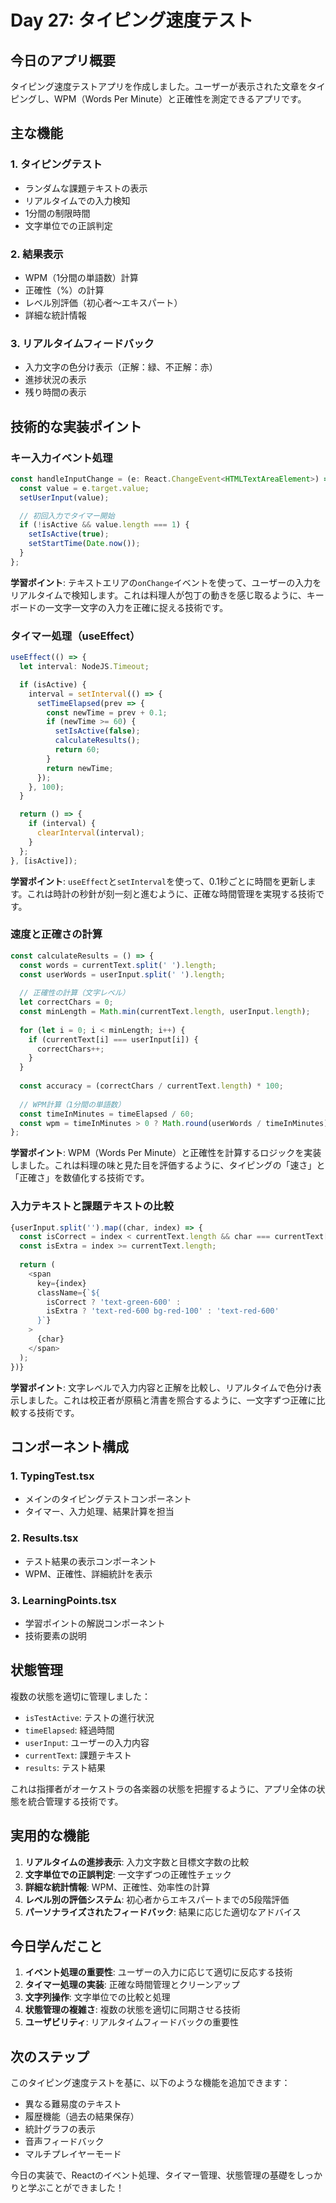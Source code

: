 # Day 27: タイピング速度テスト

## 今日のアプリ概要

タイピング速度テストアプリを作成しました。ユーザーが表示された文章をタイピングし、WPM（Words Per Minute）と正確性を測定できるアプリです。

## 主な機能

### 1. タイピングテスト
- ランダムな課題テキストの表示
- リアルタイムでの入力検知
- 1分間の制限時間
- 文字単位での正誤判定

### 2. 結果表示
- WPM（1分間の単語数）計算
- 正確性（%）の計算
- レベル別評価（初心者〜エキスパート）
- 詳細な統計情報

### 3. リアルタイムフィードバック
- 入力文字の色分け表示（正解：緑、不正解：赤）
- 進捗状況の表示
- 残り時間の表示

## 技術的な実装ポイント

### キー入力イベント処理
```typescript
const handleInputChange = (e: React.ChangeEvent<HTMLTextAreaElement>) => {
  const value = e.target.value;
  setUserInput(value);

  // 初回入力でタイマー開始
  if (!isActive && value.length === 1) {
    setIsActive(true);
    setStartTime(Date.now());
  }
};
```

**学習ポイント**: テキストエリアの`onChange`イベントを使って、ユーザーの入力をリアルタイムで検知します。これは料理人が包丁の動きを感じ取るように、キーボードの一文字一文字の入力を正確に捉える技術です。

### タイマー処理（useEffect）
```typescript
useEffect(() => {
  let interval: NodeJS.Timeout;

  if (isActive) {
    interval = setInterval(() => {
      setTimeElapsed(prev => {
        const newTime = prev + 0.1;
        if (newTime >= 60) {
          setIsActive(false);
          calculateResults();
          return 60;
        }
        return newTime;
      });
    }, 100);
  }

  return () => {
    if (interval) {
      clearInterval(interval);
    }
  };
}, [isActive]);
```

**学習ポイント**: `useEffect`と`setInterval`を使って、0.1秒ごとに時間を更新します。これは時計の秒針が刻一刻と進むように、正確な時間管理を実現する技術です。

### 速度と正確さの計算
```typescript
const calculateResults = () => {
  const words = currentText.split(' ').length;
  const userWords = userInput.split(' ').length;
  
  // 正確性の計算（文字レベル）
  let correctChars = 0;
  const minLength = Math.min(currentText.length, userInput.length);
  
  for (let i = 0; i < minLength; i++) {
    if (currentText[i] === userInput[i]) {
      correctChars++;
    }
  }
  
  const accuracy = (correctChars / currentText.length) * 100;
  
  // WPM計算（1分間の単語数）
  const timeInMinutes = timeElapsed / 60;
  const wpm = timeInMinutes > 0 ? Math.round(userWords / timeInMinutes) : 0;
};
```

**学習ポイント**: WPM（Words Per Minute）と正確性を計算するロジックを実装しました。これは料理の味と見た目を評価するように、タイピングの「速さ」と「正確さ」を数値化する技術です。

### 入力テキストと課題テキストの比較
```typescript
{userInput.split('').map((char, index) => {
  const isCorrect = index < currentText.length && char === currentText[index];
  const isExtra = index >= currentText.length;
  
  return (
    <span
      key={index}
      className={`${
        isCorrect ? 'text-green-600' : 
        isExtra ? 'text-red-600 bg-red-100' : 'text-red-600'
      }`}
    >
      {char}
    </span>
  );
})}
```

**学習ポイント**: 文字レベルで入力内容と正解を比較し、リアルタイムで色分け表示しました。これは校正者が原稿と清書を照合するように、一文字ずつ正確に比較する技術です。

## コンポーネント構成

### 1. TypingTest.tsx
- メインのタイピングテストコンポーネント
- タイマー、入力処理、結果計算を担当

### 2. Results.tsx
- テスト結果の表示コンポーネント
- WPM、正確性、詳細統計を表示

### 3. LearningPoints.tsx
- 学習ポイントの解説コンポーネント
- 技術要素の説明

## 状態管理

複数の状態を適切に管理しました：
- `isTestActive`: テストの進行状況
- `timeElapsed`: 経過時間
- `userInput`: ユーザーの入力内容
- `currentText`: 課題テキスト
- `results`: テスト結果

これは指揮者がオーケストラの各楽器の状態を把握するように、アプリ全体の状態を統合管理する技術です。

## 実用的な機能

1. **リアルタイムの進捗表示**: 入力文字数と目標文字数の比較
2. **文字単位での正誤判定**: 一文字ずつの正確性チェック
3. **詳細な統計情報**: WPM、正確性、効率性の計算
4. **レベル別の評価システム**: 初心者からエキスパートまでの5段階評価
5. **パーソナライズされたフィードバック**: 結果に応じた適切なアドバイス

## 今日学んだこと

1. **イベント処理の重要性**: ユーザーの入力に応じて適切に反応する技術
2. **タイマー処理の実装**: 正確な時間管理とクリーンアップ
3. **文字列操作**: 文字単位での比較と処理
4. **状態管理の複雑さ**: 複数の状態を適切に同期させる技術
5. **ユーザビリティ**: リアルタイムフィードバックの重要性

## 次のステップ

このタイピング速度テストを基に、以下のような機能を追加できます：
- 異なる難易度のテキスト
- 履歴機能（過去の結果保存）
- 統計グラフの表示
- 音声フィードバック
- マルチプレイヤーモード

今日の実装で、Reactのイベント処理、タイマー管理、状態管理の基礎をしっかりと学ぶことができました！ 